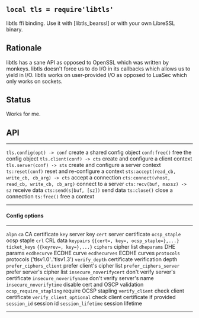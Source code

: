 
## `local tls = require'libtls'`

libtls ffi binding. Use it with [libtls_bearssl] or with your own LibreSSL binary.

## Rationale

libtls has a sane API as opposed to OpenSSL which was written by monkeys.
libtls doesn't force us to do I/O in its callbacks which allows us to yield in I/O.
libtls works on user-provided I/O as opposed to LuaSec which only works on sockets.

## Status

Works for me.

## API

------------------------------------------------ -----------------------------
`tls.config(opt) -> conf`                        create a shared config object
`conf:free()`                                    free the config object
`tls.client(conf) -> cts`                        create and configure a client context
`tls.server(conf) -> sts`                        create and configure a server context
`ts:reset(conf)`                                 reset and re-configure a context
`sts:accept(read_cb, write_cb, cb_arg) -> cts`   accept a connection
`cts:connect(vhost, read_cb, write_cb, cb_arg)`  connect to a server
`cts:recv(buf, maxsz) -> sz`                     receive data
`cts:send(s|buf, [sz])`                          send data
`ts:close()`                                     close a connection
`ts:free()`                                      free a context
------------------------------------------------ -----------------------------

#### Config options

----------------------------------- ------------------------------------------
`alpn`
`ca`                                CA certificate
`key`                               server key
`cert`                              server certificate
`ocsp_staple`                       ocsp staple
`crl`                               CRL data
`keypairs`                          `{{cert=, key=, ocsp_staple=},...}`
`ticket_keys`                       `{{keyrev=, key=},...}`
`ciphers`                           cipher list
`dheparams`                         DHE params
`ecdhecurve`                        ECDHE curve
`ecdhecurves`                       ECDHE curves
`protocols`                         protocols ('tlsv1.0'..'tlsv1.3')
`verify_depth`                      certificate verification depth
`prefer_ciphers_client`             prefer client's cipher list
`prefer_ciphers_server`             prefer server's cipher list
`insecure_noverifycert`             don't verify server's certificate
`insecure_noverifyname`             don't verify server's name
`insecure_noverifytime`             disable cert and OSCP validation
`ocsp_require_stapling`             require OCSP stapling
`verify_client`                     check client certificate
`verify_client_optional`            check client certificate if provided
`session_id`                        session id
`session_lifetime`                  session lifetime
----------------------------------- ------------------------------------------

